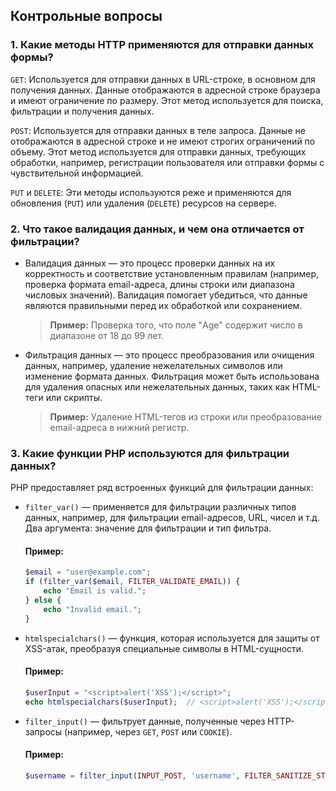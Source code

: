 ## Контрольные вопросы

### 1. Какие методы HTTP применяются для отправки данных формы?
`GET`: Используется для отправки данных в URL-строке, в основном для получения данных. Данные отображаются в адресной строке браузера и имеют ограничение по размеру. Этот метод используется для поиска, фильтрации и получения данных.

`POST`: Используется для отправки данных в теле запроса. Данные не отображаются в адресной строке и не имеют строгих ограничений по объему. Этот метод используется для отправки данных, требующих обработки, например, регистрации пользователя или отправки формы с чувствительной информацией.

`PUT` и `DELETE`: Эти методы используются реже и применяются для обновления (`PUT`) или удаления (`DELETE`) ресурсов на сервере.

### 2. Что такое валидация данных, и чем она отличается от фильтрации?
- Валидация данных — это процесс проверки данных на их корректность и соответствие установленным правилам (например, проверка формата email-адреса, длины строки или диапазона числовых значений). Валидация помогает убедиться, что данные являются правильными перед их обработкой или сохранением.

    > **Пример:** Проверка того, что поле "Age" содержит число в диапазоне от 18 до 99 лет.

- Фильтрация данных — это процесс преобразования или очищения данных, например, удаление нежелательных символов или изменение формата данных. Фильтрация может быть использована для удаления опасных или нежелательных данных, таких как HTML-теги или скрипты.

    > **Пример:** Удаление HTML-тегов из строки или преобразование email-адреса в нижний регистр.

### 3. Какие функции PHP используются для фильтрации данных?
PHP предоставляет ряд встроенных функций для фильтрации данных:

- `filter_var()` — применяется для фильтрации различных типов данных, например, для фильтрации email-адресов, URL, чисел и т.д. Два аргумента: значение для фильтрации и тип фильтра.

    #### Пример:
    
    ```php
    $email = "user@example.com";
    if (filter_var($email, FILTER_VALIDATE_EMAIL)) {
        echo "Email is valid.";
    } else {
        echo "Invalid email.";
    }
    ```

- `htmlspecialchars()` — функция, которая используется для защиты от XSS-атак, преобразуя специальные символы в HTML-сущности.

    #### Пример:

    ```php
    $userInput = "<script>alert('XSS');</script>";
    echo htmlspecialchars($userInput);  // <script>alert('XSS');</script>
    ```

- `filter_input()` — фильтрует данные, полученные через HTTP-запросы (например, через `GET`, `POST` или `COOKIE`).

    #### Пример:

    ```php
    $username = filter_input(INPUT_POST, 'username', FILTER_SANITIZE_STRING);
    ```